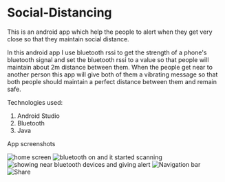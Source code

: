 # Social-Distancing
This is an android app which help the people to alert when they get very close so that they maintain social distance.

In this android app I use bluetooth rssi to get the strength of a phone's bluetooth signal and set the bluetooth rssi to a value so that people will maintain about 
2m distance between them.
When the people get near to another person this app will give both of them a vibrating message so that both people should maintain a perfect distance between them
and remain safe.

Technologies used: 
1. Android Studio
2. Bluetooth
3. Java

App screenshots

![home screen](https://github.com/saurabh-bot/Social-Distancing/blob/master/Images/a.jpg)
![bluetooth on and it started scanning](https://github.com/saurabh-bot/Social-Distancing/blob/master/Images/b.jpg)
![showing near bluetooth devices and giving alert](https://github.com/saurabh-bot/Social-Distancing/blob/master/Images/c.jpg)
![Navigation bar](https://github.com/saurabh-bot/Social-Distancing/blob/master/Images/d.jpg)
![Share](https://github.com/saurabh-bot/Social-Distancing/blob/master/Images/e.jpg)
